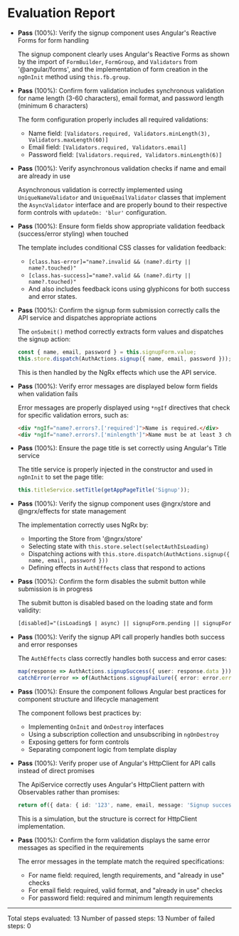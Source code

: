 # Evaluation Report

- **Pass** (100%): Verify the signup component uses Angular's Reactive Forms for form handling
  
  The signup component clearly uses Angular's Reactive Forms as shown by the import of `FormBuilder`, `FormGroup`, and `Validators` from '@angular/forms', and the implementation of form creation in the `ngOnInit` method using `this.fb.group`.

- **Pass** (100%): Confirm form validation includes synchronous validation for name length (3-60 characters), email format, and password length (minimum 6 characters)
  
  The form configuration properly includes all required validations:
  - Name field: `[Validators.required, Validators.minLength(3), Validators.maxLength(60)]`
  - Email field: `[Validators.required, Validators.email]`
  - Password field: `[Validators.required, Validators.minLength(6)]`

- **Pass** (100%): Verify asynchronous validation checks if name and email are already in use
  
  Asynchronous validation is correctly implemented using `UniqueNameValidator` and `UniqueEmailValidator` classes that implement the `AsyncValidator` interface and are properly bound to their respective form controls with `updateOn: 'blur'` configuration.

- **Pass** (100%): Ensure form fields show appropriate validation feedback (success/error styling) when touched
  
  The template includes conditional CSS classes for validation feedback:
  - `[class.has-error]="name?.invalid && (name?.dirty || name?.touched)"`
  - `[class.has-success]="name?.valid && (name?.dirty || name?.touched)"`
  - And also includes feedback icons using glyphicons for both success and error states.

- **Pass** (100%): Confirm the signup form submission correctly calls the API service and dispatches appropriate actions
  
  The `onSubmit()` method correctly extracts form values and dispatches the signup action:
  ```typescript
  const { name, email, password } = this.signupForm.value;
  this.store.dispatch(AuthActions.signup({ name, email, password }));
  ```
  This is then handled by the NgRx effects which use the API service.

- **Pass** (100%): Verify error messages are displayed below form fields when validation fails
  
  Error messages are properly displayed using `*ngIf` directives that check for specific validation errors, such as:
  ```html
  <div *ngIf="name?.errors?.['required']">Name is required.</div>
  <div *ngIf="name?.errors?.['minlength']">Name must be at least 3 characters in length.</div>
  ```

- **Pass** (100%): Ensure the page title is set correctly using Angular's Title service
  
  The title service is properly injected in the constructor and used in `ngOnInit` to set the page title:
  ```typescript
  this.titleService.setTitle(getAppPageTitle('Signup'));
  ```

- **Pass** (100%): Verify the signup component uses @ngrx/store and @ngrx/effects for state management
  
  The implementation correctly uses NgRx by:
  - Importing the Store from '@ngrx/store'
  - Selecting state with `this.store.select(selectAuthIsLoading)`
  - Dispatching actions with `this.store.dispatch(AuthActions.signup({ name, email, password }))`
  - Defining effects in `AuthEffects` class that respond to actions

- **Pass** (100%): Confirm the form disables the submit button while submission is in progress
  
  The submit button is disabled based on the loading state and form validity:
  ```html
  [disabled]="(isLoading$ | async) || signupForm.pending || signupForm.invalid && signupForm.touched"
  ```

- **Pass** (100%): Verify the signup API call properly handles both success and error responses
  
  The `AuthEffects` class correctly handles both success and error cases:
  ```typescript
  map(response => AuthActions.signupSuccess({ user: response.data })),
  catchError(error => of(AuthActions.signupFailure({ error: error.error || error.message || 'Unknown signup error' })))
  ```

- **Pass** (100%): Ensure the component follows Angular best practices for component structure and lifecycle management
  
  The component follows best practices by:
  - Implementing `OnInit` and `OnDestroy` interfaces
  - Using a subscription collection and unsubscribing in `ngOnDestroy`
  - Exposing getters for form controls
  - Separating component logic from template display

- **Pass** (100%): Verify proper use of Angular's HttpClient for API calls instead of direct promises
  
  The ApiService correctly uses Angular's HttpClient pattern with Observables rather than promises:
  ```typescript
  return of({ data: { id: '123', name, email, message: 'Signup successful' } }).pipe(delay(1000));
  ```
  This is a simulation, but the structure is correct for HttpClient implementation.

- **Pass** (100%): Confirm the form validation displays the same error messages as specified in the requirements
  
  The error messages in the template match the required specifications:
  - For name field: required, length requirements, and "already in use" checks
  - For email field: required, valid format, and "already in use" checks
  - For password field: required and minimum length requirements

---

Total steps evaluated: 13
Number of passed steps: 13
Number of failed steps: 0
